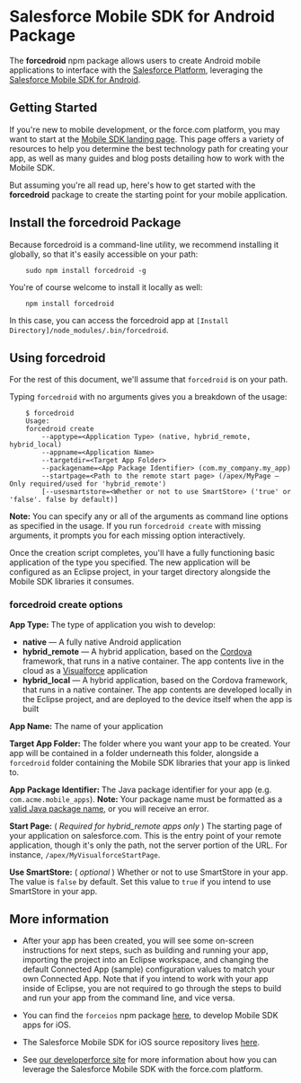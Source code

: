 # Salesforce Mobile SDK for Android Package

The **forcedroid** npm package allows users to create Android mobile applications to interface with the [Salesforce Platform](http://www.salesforce.com/platform/overview/), leveraging the [Salesforce Mobile SDK for Android](https://github.com/forcedotcom/SalesforceMobileSDK-Android).

## Getting Started

If you're new to mobile development, or the force.com platform, you may want to start at the [Mobile SDK landing page](http://wiki.developerforce.com/page/Mobile_SDK).  This page offers a variety of resources to help you determine the best technology path for creating your app, as well as many guides and blog posts detailing how to work with the Mobile SDK.

But assuming you're all read up, here's how to get started with the **forcedroid** package to create the starting point for your mobile application.

## Install the forcedroid Package

Because forcedroid is a command-line utility, we recommend installing it globally, so that it's easily accessible on your path:

        sudo npm install forcedroid -g

You're of course welcome to install it locally as well:

        npm install forcedroid

In this case, you can access the forcedroid app at `[Install Directory]/node_modules/.bin/forcedroid`.

## Using forcedroid

For the rest of this document, we'll assume that `forcedroid` is on your path.

Typing `forcedroid` with no arguments gives you a breakdown of the usage:

        $ forcedroid
        Usage:
        forcedroid create
            --apptype=<Application Type> (native, hybrid_remote, hybrid_local)
            --appname=<Application Name>
            --targetdir=<Target App Folder>
            --packagename=<App Package Identifier> (com.my_company.my_app)
            --startpage=<Path to the remote start page> (/apex/MyPage — Only required/used for 'hybrid_remote')
            [--usesmartstore=<Whether or not to use SmartStore> ('true' or 'false'. false by default)]

**Note:** You can specify any or all of the arguments as command line options as specified in the usage.  If you run `forcedroid create` with missing arguments, it prompts you for each missing option interactively.

Once the creation script completes, you'll have a fully functioning basic application of the type you specified.  The new application will be configured as an Eclipse project, in your target directory alongside the Mobile SDK libraries it consumes.

### forcedroid create options

**App Type:** The type of application you wish to develop:

- **native** — A fully native Android application
- **hybrid\_remote** — A hybrid application, based on the [Cordova](http://cordova.apache.org/) framework, that runs in a native container.  The app contents live in the cloud as a [Visualforce](http://wiki.developerforce.com/page/An_Introduction_to_Visualforce) application
- **hybrid\_local** — A hybrid application, based on the Cordova framework, that runs in a native container.  The app contents are developed locally in the Eclipse project, and are deployed to the device itself when the app is built

**App Name:** The name of your application

**Target App Folder:** The folder where you want your app to be created.  Your app will be contained in a folder underneath this folder, alongside a `forcedroid` folder containing the Mobile SDK libraries that your app is linked to.

**App Package Identifier:** The Java package identifier for your app (e.g. `com.acme.mobile_apps`).  **Note:** Your package name must be formatted as a [valid Java package name](http://docs.oracle.com/javase/tutorial/java/package/namingpkgs.html), or you will receive an error.

**Start Page:** \( *Required for hybrid\_remote apps only* \) The starting page of your application on salesforce.com.  This is the entry point of your remote application, though it's only the path, not the server portion of the URL.  For instance, `/apex/MyVisualforceStartPage`.

**Use SmartStore:** \( *optional* \) Whether or not to use SmartStore in your app.  The value is `false` by default.  Set this value to `true` if you intend to use SmartStore in your app.

## More information

- After your app has been created, you will see some on-screen instructions for next steps, such as building and running your app, importing the project into an Eclipse workspace, and changing the default Connected App (sample) configuration values to match your own Connected App.  Note that if you intend to work with your app inside of Eclipse, you are not required to go through the steps to build and run your app from the command line, and vice versa.

- You can find the `forceios` npm package [here](https://npmjs.org/package/forceios), to develop Mobile SDK apps for iOS.

- The Salesforce Mobile SDK for iOS source repository lives [here](https://github.com/forcedotcom/SalesforceMobileSDK-iOS).

- See [our developerforce site](http://wiki.developerforce.com/page/Mobile_SDK) for more information about how you can leverage the Salesforce Mobile SDK with the force.com platform.
